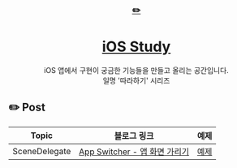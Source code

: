 <div align="center">
    <a href="https://editorjs.io/">
      <h3>✏️</h3>
        <h1>iOS Study</h1>
    </a>
  iOS 앱에서 구현이 궁금한 기능들을 만들고 올리는 공간입니다.<br>
  일명 '따라하기' 시리즈
</div>

## ✏️ Post 
| Topic | 블로그 링크 | 예제 |
|----------|--------|--------|
|SceneDelegate|[App Switcher - 앱 화면 가리기](https://hyesunzzang.tistory.com/234)|[예제](AppSwitcherTest)|
